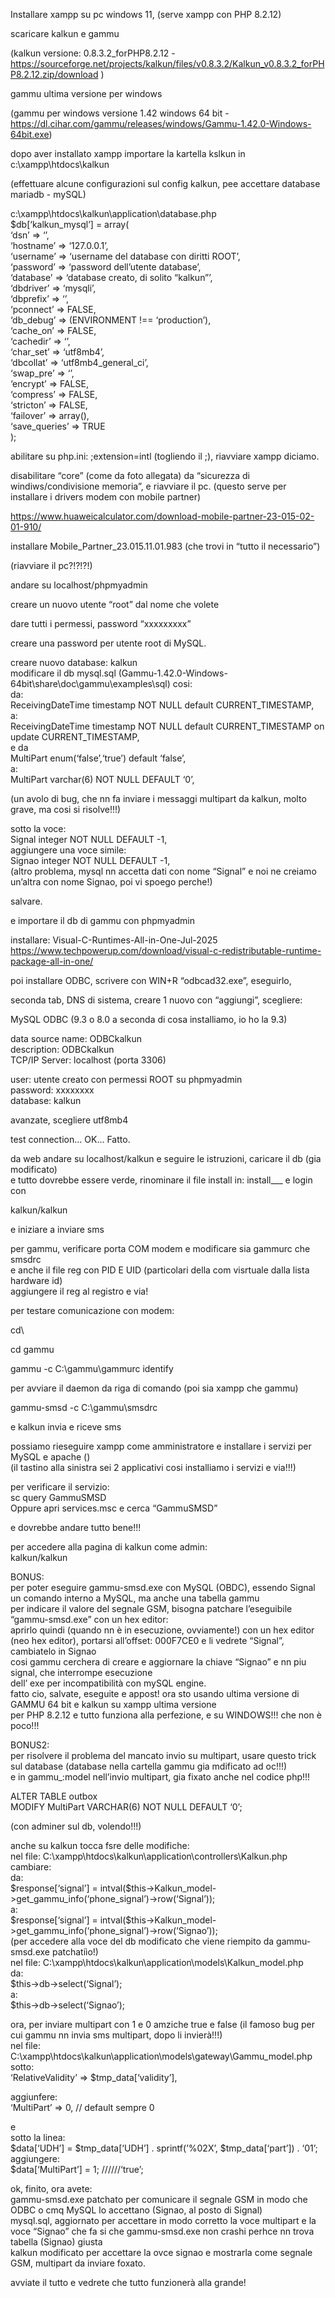  
<p class="has-line-data" data-line-start="0" data-line-end="1">Installare xampp su pc windows 11, (serve xampp con PHP 8.2.12)</p>
<p class="has-line-data" data-line-start="2" data-line-end="3">scaricare kalkun e gammu</p>
<p class="has-line-data" data-line-start="4" data-line-end="5">(kalkun versione: 0.8.3.2_forPHP8.2.12 - <a href="https://sourceforge.net/projects/kalkun/files/v0.8.3.2/Kalkun_v0.8.3.2_forPHP8.2.12.zip/download">https://sourceforge.net/projects/kalkun/files/v0.8.3.2/Kalkun_v0.8.3.2_forPHP8.2.12.zip/download</a> )</p>
<p class="has-line-data" data-line-start="6" data-line-end="7">gammu ultima versione per windows</p>
<p class="has-line-data" data-line-start="8" data-line-end="9">(gammu per windows versione 1.42 windows 64 bit - <a href="https://dl.cihar.com/gammu/releases/windows/Gammu-1.42.0-Windows-64bit.exe">https://dl.cihar.com/gammu/releases/windows/Gammu-1.42.0-Windows-64bit.exe</a>)</p>
<p class="has-line-data" data-line-start="11" data-line-end="12">dopo aver installato xampp importare la kartella kslkun in c:\xampp\htdocs\kalkun</p>
<p class="has-line-data" data-line-start="13" data-line-end="14">(effettuare alcune configurazioni sul config kalkun, pee accettare database mariadb - mySQL)</p>
<p class="has-line-data" data-line-start="15" data-line-end="37">c:\xampp\htdocs\kalkun\application\database.php<br>
$db[‘kalkun_mysql’] = array(<br>
‘dsn’   =&gt; ‘’,<br>
‘hostname’ =&gt; ‘127.0.0.1’,<br>
‘username’ =&gt; ‘username del database con diritti ROOT’,<br>
‘password’ =&gt; ‘password dell’utente database’,<br>
‘database’ =&gt; ‘database creato, di solito “kalkun”’,<br>
‘dbdriver’ =&gt; ‘mysqli’,<br>
‘dbprefix’ =&gt; ‘’,<br>
‘pconnect’ =&gt; FALSE,<br>
‘db_debug’ =&gt; (ENVIRONMENT !== ‘production’),<br>
‘cache_on’ =&gt; FALSE,<br>
‘cachedir’ =&gt; ‘’,<br>
‘char_set’ =&gt; ‘utf8mb4’,<br>
‘dbcollat’ =&gt; ‘utf8mb4_general_ci’,<br>
‘swap_pre’ =&gt; ‘’,<br>
‘encrypt’ =&gt; FALSE,<br>
‘compress’ =&gt; FALSE,<br>
‘stricton’ =&gt; FALSE,<br>
‘failover’ =&gt; array(),<br>
‘save_queries’ =&gt; TRUE<br>
);</p>
<p class="has-line-data" data-line-start="38" data-line-end="39">abilitare su php.ini: ;extension=intl (togliendo il ;), riavviare xampp diciamo.</p>
<p class="has-line-data" data-line-start="40" data-line-end="41">disabilitare “core” (come da foto allegata) da “sicurezza di windiws/condivisione memoria”, e riavviare il pc. (questo serve per installare i drivers modem con mobile partner)</p>
<p class="has-line-data" data-line-start="42" data-line-end="43"><a href="https://www.huaweicalculator.com/download-mobile-partner-23-015-02-01-910/">https://www.huaweicalculator.com/download-mobile-partner-23-015-02-01-910/</a></p>
<p class="has-line-data" data-line-start="44" data-line-end="45">installare Mobile_Partner_23.015.11.01.983  (che trovi in “tutto il necessario”)</p>
<p class="has-line-data" data-line-start="46" data-line-end="47">(riavviare il pc?!?!?!)</p>
<p class="has-line-data" data-line-start="48" data-line-end="49">andare su localhost/phpmyadmin</p>
<p class="has-line-data" data-line-start="50" data-line-end="51">creare un nuovo utente “root” dal nome che volete</p>
<p class="has-line-data" data-line-start="52" data-line-end="53">dare tutti i permessi, password “xxxxxxxxx”</p>
<p class="has-line-data" data-line-start="54" data-line-end="55">creare una password per utente root di MySQL.</p>
<p class="has-line-data" data-line-start="56" data-line-end="66">creare nuovo database: kalkun<br>
modificare il db mysql.sql (Gammu-1.42.0-Windows-64bit\share\doc\gammu\examples\sql) cosi:<br>
da:<br>
ReceivingDateTime timestamp NOT NULL default CURRENT_TIMESTAMP,<br>
a:<br>
ReceivingDateTime timestamp NOT NULL default CURRENT_TIMESTAMP on update CURRENT_TIMESTAMP,<br>
e da<br>
MultiPart enum(‘false’,‘true’) default ‘false’,<br>
a:<br>
MultiPart varchar(6) NOT NULL DEFAULT ‘0’,</p>
<p class="has-line-data" data-line-start="67" data-line-end="68">(un avolo di bug, che nn fa inviare i messaggi multipart da kalkun, molto grave, ma cosi si risolve!!!)</p>
<p class="has-line-data" data-line-start="69" data-line-end="74">sotto la voce:<br>
Signal integer NOT NULL DEFAULT -1,<br>
aggiungere una voce simile:<br>
Signao integer NOT NULL DEFAULT -1,<br>
(altro problema, mysql nn accetta dati con nome “Signal” e noi ne creiamo un’altra con nome Signao, poi vi spoego perche!)</p>
<p class="has-line-data" data-line-start="75" data-line-end="76">salvare.</p>
<p class="has-line-data" data-line-start="77" data-line-end="78">e importare il db di gammu con phpmyadmin</p>
<p class="has-line-data" data-line-start="81" data-line-end="83">installare: Visual-C-Runtimes-All-in-One-Jul-2025<br>
<a href="https://www.techpowerup.com/download/visual-c-redistributable-runtime-package-all-in-one/">https://www.techpowerup.com/download/visual-c-redistributable-runtime-package-all-in-one/</a></p>
<p class="has-line-data" data-line-start="84" data-line-end="85">poi installare ODBC, scrivere con WIN+R “odbcad32.exe”, eseguirlo,</p>
<p class="has-line-data" data-line-start="86" data-line-end="87">seconda tab, DNS di sistema, creare 1 nuovo con “aggiungi”, scegliere:</p>
<p class="has-line-data" data-line-start="88" data-line-end="89">MySQL ODBC (9.3 o 8.0 a seconda di cosa installiamo, io ho la 9.3)</p>
<p class="has-line-data" data-line-start="90" data-line-end="93">data source name: ODBCkalkun<br>
description:      ODBCkalkun<br>
TCP/IP Server:    localhost (porta 3306)</p>
<p class="has-line-data" data-line-start="94" data-line-end="97">user:     utente creato con permessi ROOT su phpmyadmin<br>
password: xxxxxxxx<br>
database: kalkun</p>
<p class="has-line-data" data-line-start="98" data-line-end="99">avanzate, scegliere utf8mb4</p>
<p class="has-line-data" data-line-start="101" data-line-end="102">test connection… OK… Fatto.</p>
<p class="has-line-data" data-line-start="104" data-line-end="106">da web andare su localhost/kalkun e seguire le istruzioni, caricare il db (gia modificato)<br>
e tutto dovrebbe essere verde, rinominare il file install in: install___ e login con</p>
<p class="has-line-data" data-line-start="107" data-line-end="108">kalkun/kalkun</p>
<p class="has-line-data" data-line-start="109" data-line-end="110">e iniziare a inviare sms</p>
<p class="has-line-data" data-line-start="111" data-line-end="114">per gammu, verificare porta COM modem e modificare sia gammurc che smsdrc<br>
e anche il file reg con PID E UID (particolari della com visrtuale dalla lista hardware id)<br>
aggiungere il reg al registro e via!</p>
<p class="has-line-data" data-line-start="115" data-line-end="116">per testare comunicazione con modem:</p>
<p class="has-line-data" data-line-start="117" data-line-end="118">cd\</p>
<p class="has-line-data" data-line-start="119" data-line-end="120">cd gammu</p>
<p class="has-line-data" data-line-start="121" data-line-end="122">gammu -c C:\gammu\gammurc identify</p>
<p class="has-line-data" data-line-start="124" data-line-end="125">per avviare il daemon da riga di comando (poi sia xampp che gammu)</p>
<p class="has-line-data" data-line-start="126" data-line-end="127">gammu-smsd -c C:\gammu\smsdrc</p>
<p class="has-line-data" data-line-start="128" data-line-end="129">e kalkun invia e riceve sms</p>
<p class="has-line-data" data-line-start="130" data-line-end="132">possiamo rieseguire xampp come amministratore e installare i servizi per MySQL e apache ()<br>
(il tastino alla sinistra sei 2 applicativi cosi installiamo i servizi e via!!!)</p>
<p class="has-line-data" data-line-start="135" data-line-end="138">per verificare il servizio:<br>
sc query GammuSMSD<br>
Oppure apri services.msc e cerca “GammuSMSD”</p>
<p class="has-line-data" data-line-start="139" data-line-end="140">e dovrebbe andare tutto bene!!!</p>
<p class="has-line-data" data-line-start="141" data-line-end="143">per accedere alla pagina di kalkun come admin:<br>
kalkun/kalkun</p>
<p class="has-line-data" data-line-start="144" data-line-end="152">BONUS:<br>
per poter eseguire gammu-smsd.exe con MySQL (OBDC), essendo Signal un comando interno a MySQL, ma anche una tabella gammu<br>
per indicare il valore del segnale GSM, bisogna patchare l’eseguibile “gammu-smsd.exe” con un hex editor:<br>
aprirlo quindi (quando nn è in esecuzione, ovviamente!) con un hex editor (neo hex editor), portarsi all’offset: 000F7CE0 e li vedrete “Signal”, cambiatelo in Signao<br>
cosi gammu cerchera di creare e aggiornare la chiave “Signao” e nn piu signal, che interrompe esecuzione<br>
dell’ exe per incompatibilità con mySQL engine.<br>
fatto cio, salvate, eseguite e appost! ora sto usando ultima versione di GAMMU 64 bit e kalkun su xampp ultima versione<br>
per PHP 8.2.12 e tutto funziona alla perfezione, e su WINDOWS!!! che non è poco!!!</p>
<p class="has-line-data" data-line-start="153" data-line-end="156">BONUS2:<br>
per risolvere il problema del mancato invio su multipart, usare questo trick sul database (database nella cartella gammu gia mdificato ad oc!!!)<br>
e in gammu_:model nell’invio multipart, gia fixato anche nel codice php!!!</p>
<p class="has-line-data" data-line-start="157" data-line-end="159">ALTER TABLE outbox<br>
MODIFY MultiPart VARCHAR(6) NOT NULL DEFAULT ‘0’;</p>
<p class="has-line-data" data-line-start="160" data-line-end="161">(con adminer sul db, volendo!!!)</p>
<p class="has-line-data" data-line-start="162" data-line-end="175">anche su kalkun tocca fsre delle modifiche:<br>
nel file: C:\xampp\htdocs\kalkun\application\controllers\Kalkun.php<br>
cambiare:<br>
da:<br>
$response[‘signal’] = intval($this-&gt;Kalkun_model-&gt;get_gammu_info(‘phone_signal’)-&gt;row(‘Signal’));<br>
a:<br>
$response[‘signal’] = intval($this-&gt;Kalkun_model-&gt;get_gammu_info(‘phone_signal’)-&gt;row(‘Signao’));<br>
(per accedere alla voce del db modificato che viene riempito da gammu-smsd.exe patchatiìo!)<br>
nel file: C:\xampp\htdocs\kalkun\application\models\Kalkun_model.php<br>
da:<br>
$this-&gt;db-&gt;select(‘Signal’);<br>
a:<br>
$this-&gt;db-&gt;select(‘Signao’);</p>
<p class="has-line-data" data-line-start="177" data-line-end="181">ora, per inviare multipart con 1 e 0 amziche true e false (il famoso bug per cui gammu nn invia sms multipart, dopo li invierà!!!)<br>
nel file: C:\xampp\htdocs\kalkun\application\models\gateway\Gammu_model.php<br>
sotto:<br>
‘RelativeValidity’ =&gt; $tmp_data[‘validity’],</p>
<p class="has-line-data" data-line-start="182" data-line-end="184">aggiunfere:<br>
‘MultiPart’        =&gt; 0, // default sempre 0</p>
<p class="has-line-data" data-line-start="185" data-line-end="190">e<br>
sotto la linea:<br>
$data[‘UDH’] = $tmp_data[‘UDH’] . sprintf(’%02X’, $tmp_data[‘part’]) . ‘01’;<br>
aggiungere:<br>
$data[‘MultiPart’] = 1; //////‘true’;</p>
<p class="has-line-data" data-line-start="191" data-line-end="195">ok, finito, ora avete:<br>
gammu-smsd.exe patchato per comunicare il segnale GSM in modo che ODBC o cmq MySQL lo accettano (Signao, al posto di Signal)<br>
mysql.sql, aggiornato per accettare in modo corretto la voce multipart e la voce “Signao” che fa si che gammu-smsd.exe non crashi perhce nn trova tabella (Signao) giusta<br>
kalkun modificato per accettare la ovce signao e mostrarla come segnale GSM, multipart da inviare foxato.</p>
<p class="has-line-data" data-line-start="196" data-line-end="197">avviate il tutto e vedrete che tutto funzionerà alla grande!</p>

</body></html>

